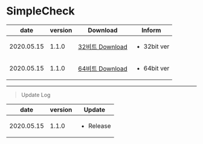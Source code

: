 # SimpleCheck

| date | version | Download | Inform |
|---|---|---|---|
| 2020.05.15 | 1.1.0 | [32비트 Download](https://github.com/CREVIS/Camera/raw/master/Tools/SimpleCheck/U3V_FlashWriter_V1.1.0(x86).zip)| <ul><li>32bit ver<br/></li> |
| 2020.05.15 | 1.1.0 | [64비트 Download](https://github.com/CREVIS/Camera/raw/master/Tools/SimpleCheck/U3V_FlashWriter_V1.1.0(x64).zip)| <ul><li>64bit ver<br/></li> |

  
  
  
---------------
>Update Log

| date | version | Update |
|---|---|---|
| 2020.05.15 |1.1.0| <ul><li> Release <br/></li> |
